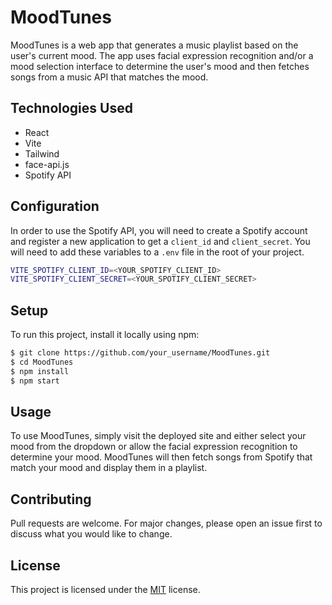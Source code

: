 # MoodTunes

MoodTunes is a web app that generates a music playlist based on the user's current mood. The app uses facial expression recognition and/or a mood selection interface to determine the user's mood and then fetches songs from a music API that matches the mood.

## Technologies Used

- React 
- Vite
- Tailwind
- face-api.js
- Spotify API

## Configuration

In order to use the Spotify API, you will need to create a Spotify account and register a new application to get a `client_id` and `client_secret`. You will need to add these variables to a `.env` file in the root of your project.

```bash
VITE_SPOTIFY_CLIENT_ID=<YOUR_SPOTIFY_CLIENT_ID>
VITE_SPOTIFY_CLIENT_SECRET=<YOUR_SPOTIFY_CLIENT_SECRET>
```


## Setup

To run this project, install it locally using npm:

```bash
$ git clone https://github.com/your_username/MoodTunes.git
$ cd MoodTunes
$ npm install
$ npm start
```


## Usage

To use MoodTunes, simply visit the deployed site and either select your mood from the dropdown or allow the facial expression recognition to determine your mood. MoodTunes will then fetch songs from Spotify that match your mood and display them in a playlist.

## Contributing

Pull requests are welcome. For major changes, please open an issue first to discuss what you would like to change.

## License

This project is licensed under the [MIT](https://choosealicense.com/licenses/mit/) license.
